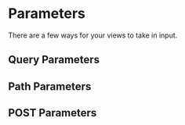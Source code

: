 # Parameters
There are a few ways for your views to take in input.

## Query Parameters

## Path Parameters

## POST Parameters
